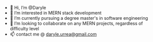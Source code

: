 - 👋 Hi, I’m @Daryle
- 👀 I’m interested in MERN stack development
- 🌱 I’m currently pursuing a degree master's in software engineering
- 💞️ I’m looking to collaborate on any MERN projects, regardless of difficulty level
- 📫 contact me @ daryle.urrea@gmail.com

<!---
Daryle/Daryle is a ✨ special ✨ repository because its `README.md` (this file) appears on your GitHub profile.
You can click the Preview link to take a look at your changes.
--->
